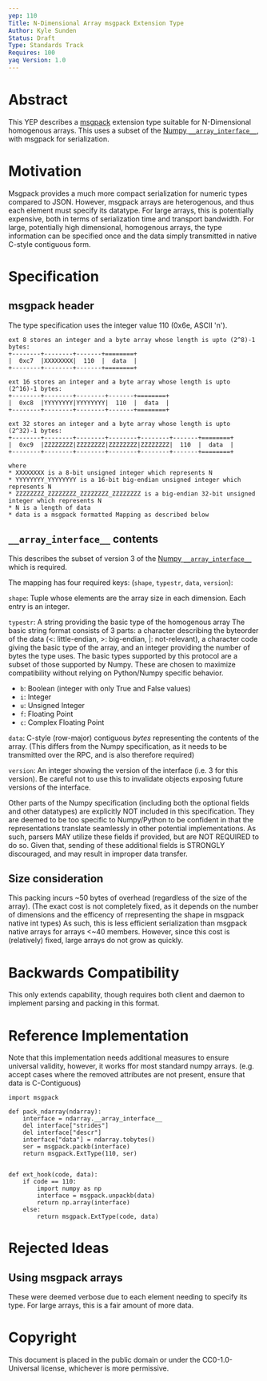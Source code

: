 ```yaml
---
yep: 110
Title: N-Dimensional Array msgpack Extension Type
Author: Kyle Sunden
Status: Draft
Type: Standards Track
Requires: 100
yaq Version: 1.0
---
```


# Abstract

This YEP describes a [msgpack](https://msgpack.org) extension type suitable for N-Dimensional homogenous arrays.
This uses a subset of the [Numpy `__array_interface__`](https://docs.scipy.org/doc/numpy/reference/arrays.interface.html), with msgpack for serialization.

# Motivation

Msgpack provides a much more compact serialization for numeric types compared to JSON.
However, msgpack arrays are heterogenous, and thus each element must specify its datatype.
For large arrays, this is potentially expensive, both in terms of serialization time and transport bandwidth.
For large, potentially high dimensional, homogenous arrays, the type information can be specified once and the data simply transmitted in native C-style contiguous form.

# Specification

## msgpack header

The type specification uses the integer value 110 (0x6e, ASCII 'n').

```
ext 8 stores an integer and a byte array whose length is upto (2^8)-1 bytes:
+--------+--------+-------+========+
|  0xc7  |XXXXXXXX|  110  |  data  |
+--------+--------+-------+========+

ext 16 stores an integer and a byte array whose length is upto (2^16)-1 bytes:
+--------+--------+--------+-------+========+
|  0xc8  |YYYYYYYY|YYYYYYYY|  110  |  data  |
+--------+--------+--------+-------+========+

ext 32 stores an integer and a byte array whose length is upto (2^32)-1 bytes:
+--------+--------+--------+--------+--------+-------+========+
|  0xc9  |ZZZZZZZZ|ZZZZZZZZ|ZZZZZZZZ|ZZZZZZZZ|  110  |  data  |
+--------+--------+--------+--------+--------+-------+========+

where
* XXXXXXXX is a 8-bit unsigned integer which represents N
* YYYYYYYY_YYYYYYYY is a 16-bit big-endian unsigned integer which represents N
* ZZZZZZZZ_ZZZZZZZZ_ZZZZZZZZ_ZZZZZZZZ is a big-endian 32-bit unsigned integer which represents N
* N is a length of data
* data is a msgpack formatted Mapping as described below
```

## `__array_interface__` contents

This describes the subset of version 3 of the [Numpy `__array_interface__`](https://docs.scipy.org/doc/numpy/reference/arrays.interface.html) which is required.

The mapping has four required keys: (`shape`, `typestr`, `data`, `version`):

`shape`: Tuple whose elements are the array size in each dimension. Each entry is an integer.

`typestr`: A string providing the basic type of the homogenous array The basic string format consists of 3 parts: a character describing the byteorder of the data (<: little-endian, >: big-endian, |: not-relevant), a character code giving the basic type of the array, and an integer providing the number of bytes the type uses.
The basic types supported by this protocol are a subset of those supported by Numpy.
These are chosen to maximize compatibility without relying on Python/Numpy specific behavior.

- `b`: Boolean (integer with only True and False values)
- `i`: Integer
- `u`: Unsigned Integer
- `f`: Floating Point
- `c`: Complex Floating Point

`data`: C-style (row-major) contiguous *bytes* representing the contents of the array. (This differs from the Numpy specification, as it needs to be transmitted over the RPC, and is also therefore required)

`version`: An integer showing the version of the interface (i.e. 3 for this version). Be careful not to use this to invalidate objects exposing future versions of the interface.

Other parts of the Numpy specification (including both the optional fields and other datatypes) are explicitly NOT included in this specification.
They are deemed to be too specific to Numpy/Python to be confident in that the representations translate seamlessly in other potential implementations.
As such, parsers MAY utilize these fields if provided, but are NOT REQUIRED to do so.
Given that, sending of these additional fields is STRONGLY discouraged, and may result in improper data transfer.

## Size consideration

This packing incurs ~50 bytes of overhead (regardless of the size of the array).
(The exact cost is not completely fixed, as it depends on the number of dimensions and the efficency of rrepresenting the shape in msgpack native int types)
As such, this is less efficient serialization than msgpack native arrays for arrays <~40 members.
However, since this cost is (relatively) fixed, large arrays do not grow as quickly.

# Backwards Compatibility

This only extends capability, though requires both client and daemon to implement parsing and packing in this format.

# Reference Implementation

Note that this implementation needs additional measures to ensure universal validity, however, it works ffor most standard numpy arrays.
(e.g. accept cases where the removed attributes are not present, ensure that data is C-Contiguous)

```
import msgpack

def pack_ndarray(ndarray):
    interface = ndarray.__array_interface__
    del interface["strides"]
    del interface["descr"]
    interface["data"] = ndarray.tobytes()
    ser = msgpack.packb(interface)
    return msgpack.ExtType(110, ser)


def ext_hook(code, data):
    if code == 110:
        import numpy as np
        interface = msgpack.unpackb(data)
        return np.array(interface)
    else:
        return msgpack.ExtType(code, data)
```

# Rejected Ideas

## Using msgpack arrays

These were deemed verbose due to each element needing to specify its type.
For large arrays, this is a fair amount of more data.

# Copyright

This document is placed in the public domain or under the
CC0-1.0-Universal license, whichever is more permissive.
